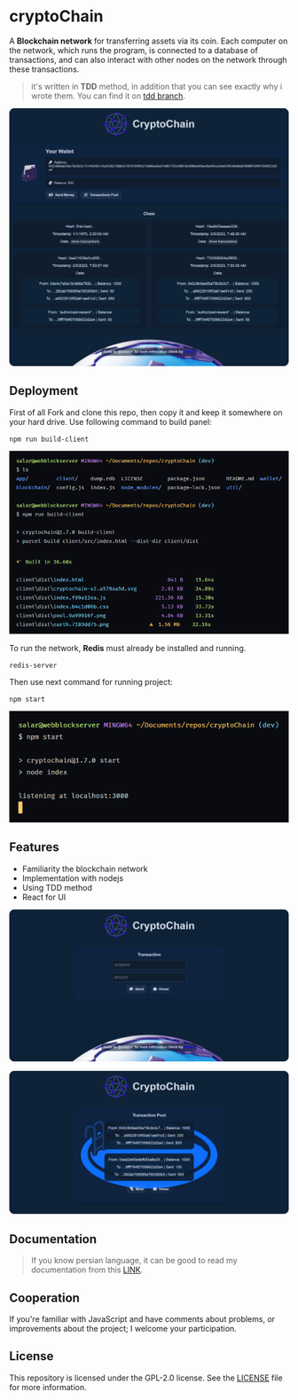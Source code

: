 # cryptoChain

A **Blockchain network** for transferring assets via its coin.
Each computer on the network, which runs the program, is connected to a database of transactions, and can also interact with other nodes on the network through these transactions.

> it's written in **TDD** method, in addition that you can see exactly why i wrote them. You can find it on [tdd branch](https://github.com/salarce/cryptoChain/tree/tdd/).

![cryptoChain](media/index.png)

## Deployment

First of all Fork and clone this repo, then copy it and keep it somewhere on your hard drive.
Use following command to build panel:
```
npm run build-client
```
![](media/build-client.png)

To run the network, **Redis** must already be installed and running.
```
redis-server
```

Then use next command for running project:
```
npm start
```
![](media/npm_start.png)

## Features

- Familiarity the blockchain network
- Implementation with nodejs
- Using TDD method
- React for UI

![](media/transact.png)

![](media/transaction-pool.png)

## Documentation

> If you know persian language, it can be good to read my documentation from this [LINK]().

## Cooperation
If you're familiar with JavaScript and have comments about problems, or improvements about the project; I welcome your participation.

## License
This repository is licensed under the GPL-2.0 license. See the [LICENSE](LICENSE) file for more information.